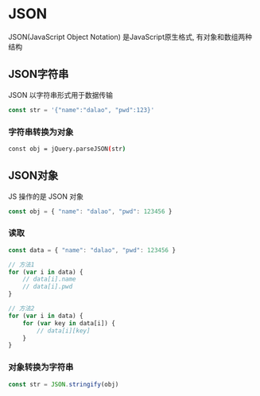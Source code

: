 <!--
 * @Description: 
 * @Version: 1.0
 * @Author: DaLao
 * @Email:  
 * @Date: 2021-01-16 17:59:35
 * @LastEditors: daLao
 * @LastEditTime: 2023-04-24 10:11:16
-->

# JSON

JSON(JavaScript Object Notation) 是JavaScript原生格式, 有对象和数组两种结构

## JSON字符串

JSON 以字符串形式用于数据传输

```js
const str = '{"name":"dalao", "pwd":123}'
```

### 字符串转换为对象

```sh
const obj = jQuery.parseJSON(str)
```

## JSON对象

JS 操作的是 JSON 对象

```js
const obj = { "name": "dalao", "pwd": 123456 }
```

### 读取

```js
const data = { "name": "dalao", "pwd": 123456 }

// 方法1
for (var i in data) {
    // data[i].name
    // data[i].pwd
}

// 方法2
for (var i in data) {
    for (var key in data[i]) {
        // data[i][key]
    }
}
```

### 对象转换为字符串

```js
const str = JSON.stringify(obj)
```
